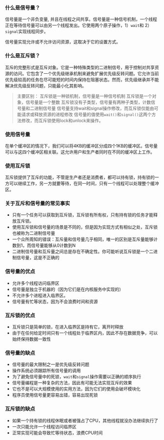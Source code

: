 ### 什么是信号量？

信号量是一个非负变量, 并且在线程之间共享。信号量是一种信号机制，一个线程正在等待信号量可以由另一个线程发出。它使用两个原子操作，1）`wait`和 2）`signal`实现线程同步。

信号量实现允许或不允许访问资源，这取决于它的设置方式。

### 什么是互斥锁？

互斥的完整形式是互斥对象。它是一种特殊类型的二进制信号，用于控制对共享资源的访问。它包含了一个优先级继承机制来避免扩展优先级反转问题。它允许当前优先级较高的任务在尽可能短的时间内保持在阻塞状态。然而，优先级继承并不能解决优先级反转问题，只能最小化其影响。

>主要区别：
>互斥锁是一种锁机制，信号量是一种信号机制
>互斥锁是一个对象，信号量是一个整数
>互斥锁没有子类型，信号量有两种子类型，计数信号量和二进制信号量
>信号量支持wait和signal操作修改，而互斥锁仅能由可能请求或释放资源的进程修改
>信号量的值使用`wait()`和`signal()`这两个方法修改，而互斥锁使用lock和unlock来操作。

### 使用信号量

在单个缓冲区的情况下，我们可以将4KB的缓冲区分成四个1KB的缓冲区。信号量可以与这四个缓冲区相关联。这允许用户和生产者同时在不同的缓冲区上工作。

### 使用互斥锁

互斥锁提供了互斥的功能，不管是生产者还是消费者，都可以持有锁，持有锁的一方可以继续工作，另一方就要等待，在同一时间，只有一个线程可以处理整个缓冲区。


### 关于互斥和信号量的常见事实

* 只有一个任务可以获取到互斥锁，互斥锁有所有权，只有持有锁的任务才能释放互斥锁。
* 使用互斥锁和信号量的场景是不同的，但是因为实现方式有相似之处，互斥锁也被称为二进制信号量
* 一个众所周知的错误：互斥量和信号量几乎相同，唯一的区别是互斥量能够计数到1，而信号量能够从0计数到N
* 二进制信号量和互斥量之间总是存在不确定性。你可能听说互斥锁是一个二进制信号量，这是不正确的

### 信号量的优点

* 允许多个线程访问临界区
* 信号量是独立于机器的（因为它们是在内核服务中实现的）
* 不允许多个进程进入临界区。
* 信号量有忙等状态，因为不会浪费时间和资源

### 互斥锁的优点

* 互斥锁只是简单的锁，在进入临界区是持有它，离开时释放
* 由于在任何给定时间只有一个线程处于临界区内，因此不存在数据竞争，可以始终保持数据一致性

### 信号量的缺点

* 信号量的最大限制之一是优先级反转问题
* 操作系统必须跟踪所有信号量的调用
* 为了避免信号量中的死锁，`wait`和`signal`操作需要以正确的顺序执行
* 信号量编程是一种复杂的方法，因此有可能无法实现互斥的效果
* 它也不是可以大规模使用的实用方法，因为它们的使用会破坏模块化
* 程序员使用信号量更容易出错，容易出现死锁

### 互斥锁的缺点

* 如果一个持有锁的线程休眠或者被强占了CPU，其他线程就没办法继续执行了
* 一次只能允许一个线程访问临界区
* 正常实现可能会导致忙等待状态，浪费CPU时间
